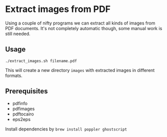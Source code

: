 # Extract images from PDF

Using a couple of nifty programs we can extract all kinds of images from PDF documents. It's not completely automatic though, some manual work is still needed.

## Usage

`./extract_images.sh filename.pdf`

This will create a new directory `images` with extracted images in different formats.

## Prerequisites

* pdfinfo
* pdfimages 
* pdftocairo
* eps2eps

Install dependencies by `brew install poppler ghostscript`

